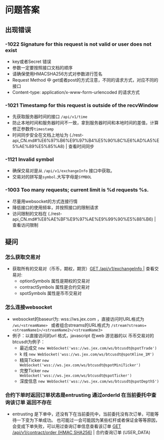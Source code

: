 # 问题答案
## 出现错误
### -1022 Signature for this request is not valid or user does not exist 
 * key或者Secret 错误
 * 参数一定要按照接口文档的顺序
 * 请确保使用HMACSHA256方式对参数进行签名
 * Request Method 中 get或者post的方式注意，不同的请求方式，对应不同的接口
 * Content-type: application/x-www-form-urlencoded 的请求方式

### -1021 Timestamp for this request is outside of the recvWindow
* 先获取服务器时间的接口 `/api/v1/time`
* 防止本地时间和服务器时间不一致，拿到服务器时间和本地时间的差值，计算修正参数传`timestamp`
* 时间同步安全在文档上地址为  (./rest-api_CN.md#%E6%97%B6%E9%97%B4%E5%90%8C%E6%AD%A5%E5%AE%89%E5%85%A8) | 查看时间同步
### -1121 Invalid symbol 
* 确保交易对是从 `/api/v1/exchangeInfo` 接口中获取。
* 交易对的拼写是`symbol`.大写字母是`SYMBOL`

### -1003 Too many requests; current limit is %d requests %s.
* 尽量用websocket的方式连接行情 
* 降低接口的使用频率，并按照接口的限制请求
* 访问限制的文档在  (./rest-api_CN.md#%E8%AE%BF%E9%97%AE%E9%99%90%E5%88%B6) | 查看访问限制

## 疑问

### 怎么获取交易对
* 获取所有的交易对（币币，期权，期货）[GET  /api/v1/exchangeInfo ](./rest-api_CN.md#%E4%BA%A4%E6%98%93%E5%AF%B9%E4%BF%A1%E6%81%AF) | 查看交易对:
  - optionSymbols 属性是期权的交易对
  - contractSymbols 属性是合约交易对
  - spotSymbols 属性是币币交易对


### 怎么连接websocket
* websocket的baseurl为: wss://ws.jex.com ，直接访问时URL格式为  `/ws/<streamName> ` 或者组合streams的URL格式为  `/stream?streams=<streamName1>/<streamName2>/<streamName3> `
* 例子：以直接访问的url 格式，javascript 在web 游览器的以 币币交易对的btcusdt为例子：
    - 最近成交 `new WebSocket('wss://ws.jex.com/ws/btcusdt@spotTrade')`
    - k 线 `new WebSocket('wss://ws.jex.com/ws/btcusdt@spotKline_1M')`
    - 精简Ticker `new WebSocket('wss://ws.jex.com/ws/btcusdt@spotMiniTicker')`
    - 完整Ticker `new WebSocket('wss://ws.jex.com/ws/btcusdt@spotTicker')`
    - 深度信息 `new WebSocket('wss://ws.jex.com/ws/btcusdt@spotDepth5')`

### 合约下单时返回订单状态是entrusting 通过orderId 在当前委托中查询该订单 返回不存在
* entrusting 是下单中，还没有下在当前委托中，当前委托没有次订单，可能等待一下变为下单成功。 也可能过一会可能因为某些杠杆或者保证金等等原因，会变成下单失败，可以用过查询订单信息查看该订单  [GET /api/v1/contract/order (HMAC SHA256)](./rest-api_CN.md#%E5%90%88%E7%BA%A6%E6%9F%A5%E8%AF%A2%E8%AE%A2%E5%8D%95-user_data) | 合约查询订单 (USER_DATA)

 


